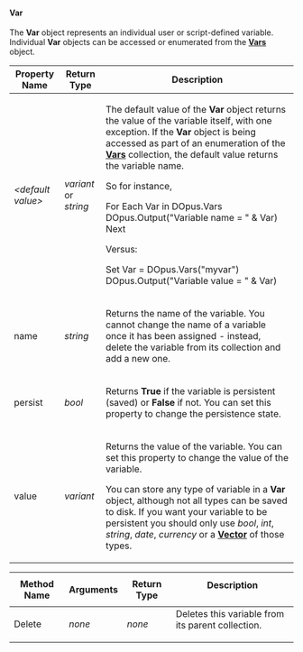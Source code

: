 #### Var

The **Var** object represents an individual user or script-defined variable. Individual **Var** objects can be accessed or enumerated from the **[Vars](vars.md)** object.

<table>
<thead><tr><th>
Property Name</th><th>
Return Type</th><th>
Description
</th></tr></thead><tbody><tr><td>

*\<default value\>*</td><td>

*variant*  
or *string*</td><td>

The default value of the **Var** object returns the value of the variable itself, with one exception. If the **Var** object is being accessed as part of an enumeration of the **[Vars](vars.md)** collection, the default value returns the variable name.

So for instance,

For Each Var in DOpus.Vars  
DOpus.Output("Variable name = " & Var)  
Next

Versus:

Set Var = DOpus.Vars("myvar")  
DOpus.Output("Variable value = " & Var)
</td></tr><tr><td>
name</td><td>

*string*</td><td>

Returns the name of the variable. You cannot change the name of a variable once it has been assigned - instead, delete the variable from its collection and add a new one.
</td></tr><tr><td>
persist</td><td>

*bool*</td><td>

Returns **True** if the variable is persistent (saved) or **False** if not. You can set this property to change the persistence state.
</td></tr><tr><td>
value</td><td>

*variant*</td><td>

Returns the value of the variable. You can set this property to change the value of the variable.

You can store any type of variable in a **Var** object, although not all types can be saved to disk. If you want your variable to be persistent you should only use *bool*, *int*, *string*, *date*, *currency* or a **[Vector](vector.md)** of those types.
</td></tr></tbody>
</table>

<table>
<thead><tr><th>
Method Name</th><th>

**Arguments**</th><th>
Return Type</th><th>
Description
</th></tr></thead><tbody><tr><td>
Delete</td><td>

*none*</td><td>

*none*</td><td>
Deletes this variable from its parent collection.
</td></tr></tbody>
</table>

